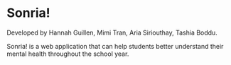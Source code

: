 # Sonria!
Developed by Hannah Guillen, Mimi Tran, Aria Siriouthay, Tashia Boddu.

Sonria! is a web application that can help students better understand their mental health throughout the school year.
